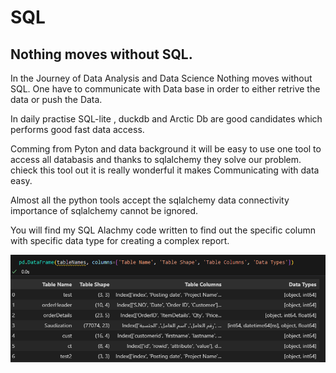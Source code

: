 # SQL 
## Nothing moves without SQL.

In the Journey of Data Analysis and Data Science Nothing moves without SQL.
One have to communicate with Data base in order to either retrive the data or push 
the Data.

In daily practise SQL-lite , duckdb and Arctic Db are good candidates which performs 
good fast data access. 

Comming from Pyton and data background it will be easy to use  one tool to access all databasis
and thanks to sqlalchemy they solve our problem. chieck this tool out it is really wonderful it
makes Communicating with data easy.

Almost all the python tools accept the sqlalchemy data connectivity importance of sqlalchemy cannot be ignored.

You will find my SQL Alachmy code written to find out the specific column with specific data type for creating a complex report.

![Imange](Output.PNG "Output of the code")



